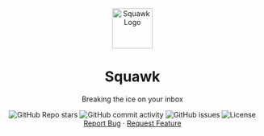 <div align="center">
    <a href="https://github.com/kaangiray26/squawk">
        <img src="https://raw.githubusercontent.com/kaangiray26/squawk/main/src/public/images/compressed.png" alt="Squawk Logo" width="80" height="80">
    </a>
    <h1 align="center">Squawk</h1>
    <p align="center">
        Breaking the ice on your inbox
        <br />
        <div align="center">
            <img alt="GitHub Repo stars" src="https://img.shields.io/github/stars/kaangiray26/squawk?style=flat-square">
            <img alt="GitHub commit activity" src="https://img.shields.io/github/commit-activity/m/kaangiray26/squawk?style=flat-square">
            <img alt="GitHub issues" src="https://img.shields.io/github/issues/kaangiray26/squawk?style=flat-square">
            <img alt="License" src="https://img.shields.io/github/license/kaangiray26/squawk.svg?style=flat-square">
        </div>
        <a href="https://github.com/kaangiray26/squawk/issues">Report Bug</a>
        ·
        <a href="https://github.com/kaangiray26/squawk/issues">Request Feature</a>
    </p>
</div>